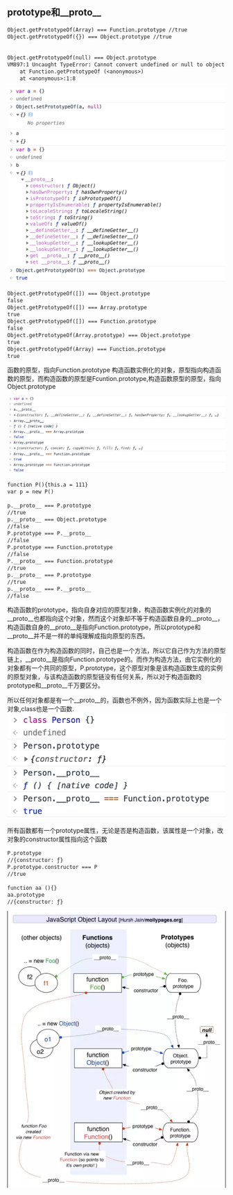 ## prototype和__proto__

	Object.getPrototypeOf(Array) === Function.prototype //true
	Object.getPrototypeOf({}) === Object.prototype //true
	

	Object.getPrototypeOf(null) === Object.prototype
	VM897:1 Uncaught TypeError: Cannot convert undefined or null to object
	    at Function.getPrototypeOf (<anonymous>)
	    at <anonymous>:1:8

![](./images-prototype/1.png)

	Object.getPrototypeOf([]) === Object.prototype
	false
	Object.getPrototypeOf([]) === Array.prototype
	true
	Object.getPrototypeOf([]) === Function.prototype
	false
	Object.getPrototypeOf(Array.prototype) === Object.prototype
	true
	Object.getPrototypeOf(Array) === Function.prototype 
	true

函数的原型，指向Function.prototype
构造函数实例化的对象，原型指向构造函数的原型，而构造函数的原型是Fcuntion.prototype,构造函数原型的原型，指向Object.prototype

![](./images-prototype/2.png)

	function P(){this.a = 111}
	var p = new P()

	p.__proto__ === P.prototype
	//true
	p.__proto__ === Object.prototype
	//false
	P.prototype === P.__proto__
	//false
	P.prototype === Function.prototype
	//false
	P.__proto__ === Function.prototype
	//true
	p.__proto__ === P.prototype
	//true
	p.__proto__ === P.__proto__
	//false

构造函数的prototype，指向自身对应的原型对象，构造函数实例化的对象的__proto__也都指向这个对象，然而这个对象却不等于构造函数自身的__proto__，构造函数自身的__proto__是指向Function.prototype，所以prototype和__proto__并不是一样的单纯理解成指向原型的东西。

构造函数在作为构造函数的同时，自己也是一个方法，所以它自己作为方法的原型链上，__proto__是指向Function.prototype的。而作为构造方法，由它实例化的对象都有一个共同的原型，P.prototype，这个原型对象是该构造函数生成的实例的原型对象，与该构造函数的原型链没有任何关系，所以对于构造函数的prototype和__proto__千万要区分。

所以任何对象都是有一个__proto__的，函数也不例外，因为函数实际上也是一个对象,class也是一个函数.
![](./images-prototype/4.png)

所有函数都有一个prototype属性，无论是否是构造函数，该属性是一个对象，改对象的constructor属性指向这个函数

	P.prototype
	//{constructor: ƒ}
	P.prototype.constructor === P
	//true
   
	function aa (){}
	aa.prototype
	//{constructor: ƒ}

![](./images-prototype/3.png)